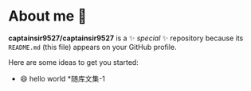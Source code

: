 # About me 👋

**captainsir9527/captainsir9527** is a ✨ _special_ ✨ repository because its `README.md` (this file) appears on your GitHub profile.

Here are some ideas to get you started:

- 😄 hello world
*随库文集-1
